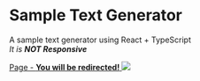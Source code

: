 # Sample Text Generator

A sample text generator using React + TypeScript </br>
<i> It is <Strong> NOT Responsive </Strong></i>

<a href='https://jbernardofortes.github.io/sampleTextGenerator/'>
  Page - <strong>You will be redirected!</strong>
<img src='https://imgur.com/SrJhcuL.jpg'>
</a>
